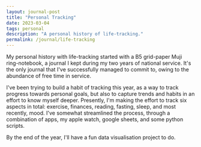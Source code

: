 ```yaml
---
layout: journal-post
title: "Personal Tracking"
date: 2023-03-04
tags: personal
description: "A personal history of life-tracking."
permalink: /journal/life-tracking
---
```


My personal history with life-tracking started with a B5 grid-paper Muji ring-notebook, a journal I kept during my two years of national service. It's the only journal that I've successfully managed to commit to, owing to the abundance of free time in service.

I've been trying to build a habit of tracking this year, as a way to track progress towards personal goals, but also to capture trends and habits in an effort to know myself deeper. Presently, I'm making the effort to track six aspects in total: exercise, finances, reading, fasting, sleep, and most recently, mood. I've somewhat streamlined the process, through a combination of apps, my apple watch, google sheets, and some python scripts.

By the end of the year, I'll have a fun data visualisation project to do.


